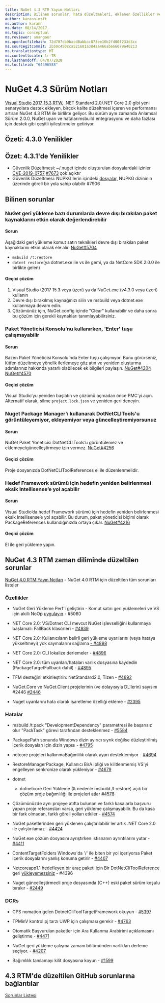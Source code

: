 ```yaml
---
title: NuGet 4.3 RTM Yayın Notları
description: Bilinen sorunlar, hata düzeltmeleri, eklenen özellikler ve DCR'ler dahil olmak üzere NuGet 4.3 RTM için sürüm notları.
author: karann-msft
ms.author: karann
ms.date: 08/14/2017
ms.topic: conceptual
ms.reviewer: anangaur
ms.openlocfilehash: 72d707cb9bacd8abbac873ee10b2fd00f233d3cc
ms.sourcegitcommit: 2b50c450cca521681a384aa466ab666679a40213
ms.translationtype: MT
ms.contentlocale: tr-TR
ms.lasthandoff: 04/07/2020
ms.locfileid: "64496588"
---
```

# <a name="nuget-43-release-notes"></a>NuGet 4.3 Sürüm Notları

[Visual Studio 2017 15.3 RTW,](https://www.visualstudio.com/news/releasenotes/vs2017-relnotes) .NET Standard 2.0/.NET Core 2.0 gibi yeni senaryolara destek ekleyen, birçok kalite düzeltmesi içeren ve performansı artıran NuGet 4.3 RTM ile birlikte geliyor. Bu sürüm aynı zamanda Anlamsal Sürüm 2.0.0, NuGet uyarı ve hatalarımsbuild entegrasyonu ve daha fazlası için destek gibi çeşitli iyileştirmeler getiriyor.

## <a name="summary-whats-new-in-430"></a>Özeti: 4.3.0 Yenilikler

## <a name="summary-whats-new-in-431"></a>Özet: 4.3.1'de Yenilikler

* Güvenlik Düzeltmesi: ~/.nuget içinde oluşturulan dosyalardaki izinler [CVE-2019-0757](https://portal.msrc.microsoft.com/en-us/security-guidance/advisory/CVE-2019-0757) [#7673](https://github.com/NuGet/Home/issues/7673) çok açıktır
* Güvenlik Düzeltmesi: NUPKG'lerin içindeki [dosyalar,](https://github.com/NuGet/Home/issues/7906) NUPKG dizininin üzerinde göreli bir yola sahip olabilir #7906

## <a name="known-issues"></a>Bilinen sorunlar

### <a name="nuget-restore-may-treat-disabled-package-sources-as-enabled-in-some-cases"></a>NuGet geri yükleme bazı durumlarda devre dışı bırakılan paket kaynaklarını etkin olarak değerlendirebilir

#### <a name="issue"></a>Sorun

Aşağıdaki geri yükleme komut satırı teknikleri devre dışı bırakılan paket kaynaklarını etkin olarak ele alır. [NuGet#5704](https://github.com/NuGet/Home/issues/5704)
- `msbuild /t:restore`
- `dotnet restore`(ya dotnet.exe ile vs ile gemi, ya da NetCore SDK 2.0.0 ile birlikte gelen)

#### <a name="workaround"></a>Geçici çözüm

1. Visual Studio (2017 15.3 veya üzeri) ya da NuGet.exe (v4.3.0 veya üzeri) kullanın
1. Devre dışı bırakılmış kaynağınızı silin ve msbuild veya dotnet.exe kullanmaya devam edin.
1. Çözümünüz için, NuGet.config içinde "Clear" kullanabilir ve daha sonra bu çözüm için gerekli kaynakları tanımlayabilirsiniz.

### <a name="while-using-package-manager-console-enter-key-may-not-work"></a>Paket Yöneticisi Konsolu’nu kullanırken, 'Enter' tuşu çalışmayabilir

#### <a name="issue"></a>Sorun

Bazen Paket Yöneticisi Konsolu’nda Enter tuşu çalışmıyor. Bunu görürseniz, lütfen düzeltmeye yönelik ilerlemeye göz atın ve yeniden oluşturma adımlarınız hakkında yararlı olabilecek ek bilgileri paylaşın. [NuGet#4204](https://github.com/NuGet/Home/issues/4204) [NuGet#4570](https://github.com/NuGet/Home/issues/4570)

#### <a name="workaround"></a>Geçici çözüm

Visual Studio’yu yeniden başlatın ve çözümü açmadan önce PMC’yi açın. Alternatif olarak, silme `project.lock.json` ve yeniden geri deneyin.

### <a name="you-are-unable-to-view-add-or-update-dotnetclitools-using-nuget-package-manager"></a>Nuget Package Manager'ı kullanarak DotNetCLITools'u görüntüleyemiyor, ekleyemiyor veya güncelleştiremiyorsunuz

#### <a name="issue"></a>Sorun

NuGet Paket Yöneticisi DotNetCLITools’u görüntülemez ve eklemeye/güncelleştirmeye izin vermez. [NuGet#4256](https://github.com/NuGet/Home/issues/4256)

#### <a name="workaround"></a>Geçici çözüm

Proje dosyanızda DotNetCLIToolReferences el ile düzenlenmelidir.

### <a name="retargeting-target-framework-version-may-lead-to-incomplete-intellisense"></a>Hedef Framework sürümü için hedefin yeniden belirlenmesi eksik Intellisense’e yol açabilir

#### <a name="issue"></a>Sorun

Visual Studio’da hedef Framework sürümü için hedefin yeniden belirlenmesi eksik Intellisense’e yol açabilir. Bu durum, paket yöneticisi biçimi olarak PackageReferences kullandığınızda ortaya çıkar. [NuGet#4216](https://github.com/NuGet/Home/issues/4216)

#### <a name="workaround"></a>Geçici çözüm

El ile geri yükleme yapın.

## <a name="issues-fixed-in-nuget-43-rtm-timeframe"></a>NuGet 4.3 RTM zaman diliminde düzeltilen sorunlar

[NuGet 4.0 RTM Yayın Notları](../release-notes/nuget-4.0-RTM.md) - NuGet 4.0 RTM için düzeltilen tüm sorunları listeler

### <a name="features"></a>Özellikler

- NuGet Geri Yükleme Perf'i geliştirin - Komut satırı geri yüklemeleri ve VS için akıllı NoOp [uygulayın](https://github.com/NuGet/Home/issues/5080) - #5080

- NET Core 2.0: VS/Dotnet CLI mevcut NuGet işlevselliğini kullanmaya başlamalı: FallBack klasörleri - [#4939](https://github.com/NuGet/Home/issues/4939)

- NET Core 2.0: Kullanıcıların belirli geri yükleme uyarılarını (veya hataya yükseltmeyi) yok saymalarını sağlama [- #4898](https://github.com/NuGet/Home/issues/4898)

- NET Core 2.0: CLI lokalize derlemeler - [#4896](https://github.com/NuGet/Home/issues/4896)

- NET Core 2.0: tüm uyarıları/hataları varlık dosyasına kaydedin (PackageTargetFallback dahil) - [#4895](https://github.com/NuGet/Home/issues/4895)

- TFM desteğini etkinleştirin: NetStandard2.0, Tizen - [#4892](https://github.com/NuGet/Home/issues/4892)

- NuGet.Core ve NuGet.Client projelerinin (ve dolayısıyla DL'lerin) sayısını #2446 [#2446](https://github.com/NuGet/Home/issues/2446)

- Nuget uyarılarını hata olarak işaretleme özelliği ekleme - [#2395](https://github.com/NuGet/Home/issues/2395)

### <a name="bugs"></a>Hatalar

- msbuild /t:pack "DevelopmentDependency" parametresi ile başarısız olur "PackTask" görevi tarafından desteklenmez - [#5584](https://github.com/NuGet/Home/issues/5584)

- PackagePath sonunda Windows dizin ayırıcı sıyrık değilse düzleştirilmiş içerik dosyaları için dizin yapısı - [#4795](https://github.com/NuGet/Home/issues/4795)

- netcore projeleri kalkınmaBağımlılık olarak ayarı desteklemiyor - [#4694](https://github.com/NuGet/Home/issues/4694)

- RestoreManagerPackage, Kullanıcı BirA ipliği ve kilitlenmemiş VS'yi engelleyen senkronize olarak yükleniyor - [#4679](https://github.com/NuGet/Home/issues/4679)

- dotnet
  - dotnetcore Geri Yükleme (& nedenle msbuild /t:restore) açık bir çözüm proje bağımlılığı ile projeleri atlar [#4578](https://github.com/NuGet/Home/issues/4578)

- Çözümünüzde aynı projeye atıfta bulunan ve farklı kasalarla başvuru yapan proje referansları varsa, geri yükleme çalışmayabilir. Bu da kasa bir fark olmadan, farklı göreli yolları etkiler - [#4574](https://github.com/NuGet/Home/issues/4574)

- NuGet paketlerinden geri yüklenen çalıştırılabilir ler artık .NET Core 2.0 ile çalıştırılamaz - [#4424](https://github.com/NuGet/Home/issues/4424)

- NuGet.exe çözüm dosyasını ayrıştırken istisnanın ayrıntılarını yutar - [#4411](https://github.com/NuGet/Home/issues/4411)

- ContentTargetFolders Windows'da '/' ile biten bir yol içeriyorsa Paket içerik dosyalarını yanlış konuma getirir - [#4407](https://github.com/NuGet/Home/issues/4407)

- Netcoreapp1.1 hedefleyen bir araç paketi için Bir DotNetCliToolReference geri [yükleyemezsiniz](https://github.com/NuGet/Home/issues/4396) - #4396

- Nuget güncelleştirmecli proje dosyasında (C++) eski paket sürüm koşulu bırakır - [#2449](https://github.com/NuGet/Home/issues/2449)

### <a name="dcrs"></a>DCRs

- CPS nomation gelen DotnetCliToolTargetFramework okuyun - [#5397](https://github.com/NuGet/Home/issues/5397)

- TPMinV kontrol pj tarzı UWP için çalışması gerekir - [#4763](https://github.com/NuGet/Home/issues/4763)

- Otomatik Başvurulan paketler için Ara Kullanma Arabirimi açıklamasını geliştirme - [#4471](https://github.com/NuGet/Home/issues/4471)

- NuGet geri yükleme çalışma zamanı bölümünden varlıkları derleme seçiyor. - [#4207](https://github.com/NuGet/Home/issues/4207)

- Bağımlılık tanılamayı kilit dosyasına koyun - [#1599](https://github.com/NuGet/Home/issues/1599)

## <a name="links-to-github-issues-fixed-in-43-rtm"></a>4.3 RTM'de düzeltilen GitHub sorunlarına bağlantılar

[Sorunlar Listesi](https://github.com/NuGet/Home/issues?q=is%3Aissue+is%3Aclosed+milestone%3A%224.3")
